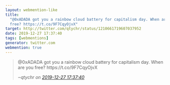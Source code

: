 ```yaml
---
layout: webmention-like
title:
  "@0xADADA got you a rainbow cloud battery for capitalism day. When are you
  free? https://t.co/9F7CqyOjvX"
target: http://twitter.com/qtychr/status/1210661719607037952
date: 2019-12-27 17:37:40
tags: [webmentions]
generator: twitter.com
webmention: true
---
```


<blockquote class="external-citation">
  <p>
    @0xADADA got you a rainbow cloud battery for capitalism day. When are you free? https://t.co/9F7CqyOjvX
  </p>
  <cite>‒<span class="p-author p-name">qtychr</span>
    on
    <a href="http://twitter.com/qtychr/status/1210661719607037952" rel="external nofollow" target="_blank">2019-12-27 17:37:40</a>
  </cite>
</blockquote>
